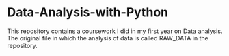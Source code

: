 # Data-Analysis-with-Python
This repository contains a coursework I did in my first year on Data analysis.
The original file in which the analysis of data is called RAW_DATA in the repository.
